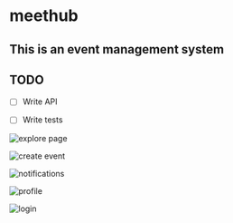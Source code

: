 # meethub

## This is an event management system

## TODO
- [ ] Write API
- [ ] Write tests


![explore page](https://res.cloudinary.com/iyanuashiri/image/upload/v1526055649/explore.png)

![create event](https://res.cloudinary.com/iyanuashiri/image/upload/v1526055649/explore2.png)

![notifications](https://res.cloudinary.com/iyanuashiri/image/upload/v1526055649/explore3.png)

![profile](https://res.cloudinary.com/iyanuashiri/image/upload/v1526055649/explore4.png)

![login](https://res.cloudinary.com/iyanuashiri/image/upload/v1526055649/explore5.png)
